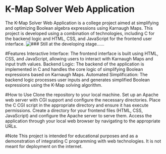 # K-Map Solver Web Application
The K-Map Solver Web Application is a college project aimed at simplifying and optimizing Boolean algebra expressions using Karnaugh Maps. This project is developed using a combination of technologies, including C for the backend logic and HTML, CSS, and JavaScript for the frontend user interface.
![###](https://github.com/Neeraj395-N3rd/K-Map_Solver/assets/141737975/5818bfb7-789b-490a-aeba-39c4f0297300)
Still at the developing stage......

#Features
Interactive Interface: The frontend interface is built using HTML, CSS, and JavaScript, allowing users to interact with Karnaugh Maps and input truth values.
Backend Logic: The backend of the application is implemented in C and handles the core logic of simplifying Boolean expressions based on Karnaugh Maps.
Automated Simplification: The backend logic processes user inputs and generates simplified Boolean expressions using the K-Map solving algorithm.

#How to Use
Clone the repository to your local machine.
Set up an Apache web server with CGI support and configure the necessary directories.
Place the C CGI script in the appropriate directory and ensure it has execute permissions.
Create a directory for your frontend files (HTML, CSS, JavaScript) and configure the Apache server to serve them.
Access the application through your local web browser by navigating to the appropriate URLs.

#Note
This project is intended for educational purposes and as a demonstration of integrating C programming with web technologies. It is not meant for deployment on the internet.

